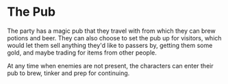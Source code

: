 # The Pub

The party has a magic pub that they travel with from which they can brew potions and beer. They can also choose to set the pub up for visitors, which would let them sell anything they'd like to passers by, getting them some gold, and maybe trading for items from other people.

At any time when enemies are not present, the characters can enter their pub to brew, tinker and prep for continuing.
